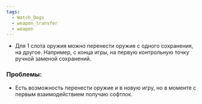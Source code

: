 ```yaml
---
tags:
  - Watch_Dogs
  - weapon_transfer
  - weapon
---
```

- Для 1 слота оружия можно перенести оружие с одного сохранения, на другое. Например, с конца игры, на первую контрольную точку ручной заменой сохранений. 

### Проблемы:

- Есть возможность перенести оружие и в новую игру, но в моменте с первым взаимодействием получаю софтлок.